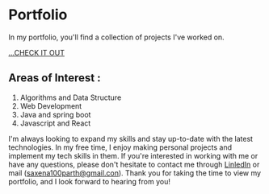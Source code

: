 # Portfolio
In my portfolio, you'll find a collection of projects I've worked on.

[...CHECK IT OUT](https://saxena100parth.github.io/Portfolio/index.html)

## Areas of Interest : 
1. Algorithms and Data Structure
2. Web Development
3. Java and spring boot
4. Javascript and React

I'm always looking to expand my skills and stay up-to-date with the latest technologies. In my free time, I enjoy making personal projects and implement my tech skills in them. If you're interested in working with me or have any questions, please don't hesitate to contact me through [LinledIn](https://www.linkedin.com/in/parth23saxena/) or mail (saxena100parth@gmail.con).
Thank you for taking the time to view my portfolio, and I look forward to hearing from you!

